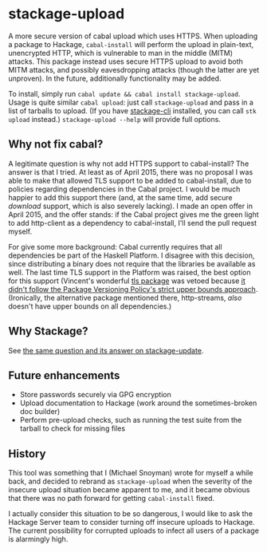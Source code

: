 # stackage-upload

A more secure version of cabal upload which uses HTTPS. When uploading a
package to Hackage, `cabal-install` will perform the upload in plain-text,
unencrypted HTTP, which is vulnerable to man in the middle (MITM) attacks. This
package instead uses secure HTTPS upload to avoid both MITM attacks, and
possibly eavesdropping attacks (though the latter are yet unproven). In the
future, additionally functionality may be added.

To install, simply run `cabal update && cabal install stackage-upload`. Usage
is quite similar `cabal upload`: just call `stackage-upload` and pass in a list
of tarballs to upload. (If you have
[stackage-cli](https://github.com/fpco/stackage-cli) installed, you can call
`stk upload` instead.) `stackage-upload --help` will provide full options.

## Why not fix cabal?

A legitimate question is why not add HTTPS support to cabal-install? The answer
is that I tried. At least as of April 2015, there was no proposal I was able to
make that allowed TLS support to be added to cabal-install, due to policies
regarding dependencies in the Cabal project. I would be much happier to add
this support there (and, at the same time, add secure *download* support, which
is also severely lacking). I made an open offer in April 2015, and the offer
stands: if the Cabal project gives me the green light to add http-client as a
dependency to cabal-install, I'll send the pull request myself.

For give some more background: Cabal currently requires that all dependencies
be part of the Haskell Platform. I disagree with this decision, since
distributing a binary does not require that the libraries be available as well.
The last time TLS support in the Platform was raised, the best option for this
support (Vincent's wonderful [tls
package](https://www.stackage.org/package/tls) was vetoed because [it didn't
follow the Package Versioning Policy's strict upper bounds
approach](https://mail.haskell.org/pipermail/libraries/2014-April/022554.html).
(Ironically, the alternative package mentioned there, http-streams, *also*
doesn't have upper bounds on all dependencies.)

## Why Stackage?

See [the same question and its answer on stackage-update](https://github.com/fpco/stackage-update#why-stackage).

## Future enhancements

* Store passwords securely via GPG encryption
* Upload documentation to Hackage (work around the sometimes-broken doc builder)
* Perform pre-upload checks, such as running the test suite from the tarball to check for missing files

## History

This tool was something that I (Michael Snoyman) wrote for myself a while back,
and decided to rebrand as `stackage-upload` when the severity of the insecure
upload situation became apparent to me, and it became obvious that there was no
path forward for getting `cabal-install` fixed.

I actually consider this situation to be so dangerous, I would like to ask the
Hackage Server team to consider turning off insecure uploads to Hackage. The
current possibility for corrupted uploads to infect all users of a package is
alarmingly high.
